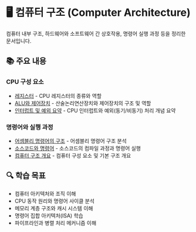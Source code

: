 # 🖥️ 컴퓨터 구조 (Computer Architecture)

컴퓨터 내부 구조, 하드웨어와 소프트웨어 간 상호작용, 명령어 실행 과정 등을 정리한 문서입니다.

## 📚 주요 내용

### CPU 구성 요소
- [레지스터](./Register.md) - CPU 레지스터의 종류와 역할
- [ALU와 제어장치](./ArithmeticLogicUnit_and_ControlUnit.md) - 산술논리연산장치와 제어장치의 구조 및 역할
- [인터럽트 및 예외 요약](./interrupt.md) - CPU 인터럽트와 예외(동기/비동기) 처리 개념 요약

### 명령어와 실행 과정
- [어셈블리 명령어의 구조](./StructureOfassembly_instructions.md) - 어셈블리 명령어 구조 분석
- [소스코드와 명령어](./SourceCode_and_Command.md) - 소스코드의 컴파일 과정과 명령어 실행
- [컴퓨터 구조 개요](./TheBigPictureOfComputerArchitecture.md) - 컴퓨터 구성 요소 및 기본 구조 개요

## 🔍 학습 목표
- 컴퓨터 아키텍처와 조직 이해
- CPU 동작 원리와 명령어 사이클 분석
- 메모리 계층 구조와 캐시 시스템 이해
- 명령어 집합 아키텍처(ISA) 학습
- 파이프라인과 병렬 처리 메커니즘 이해